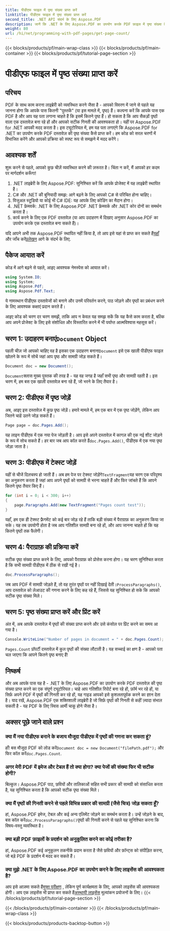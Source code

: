 ```yaml
---
title: पीडीएफ फाइल में पृष्ठ संख्या प्राप्त करें
linktitle: पीडीएफ फाइल में पृष्ठ संख्या प्राप्त करें
second_title: .NET API संदर्भ के लिए Aspose.PDF
description: जानें कि .NET के लिए Aspose.PDF का उपयोग करके PDF फ़ाइल में पृष्ठ संख्या कैसे प्राप्त करें। सरल और प्रभावी समाधान के लिए हमारे चरण-दर-चरण मार्गदर्शिका का पालन करें।
weight: 80
url: /hi/net/programming-with-pdf-pages/get-page-count/
---
```


{{< blocks/products/pf/main-wrap-class >}}
{{< blocks/products/pf/main-container >}}
{{< blocks/products/pf/tutorial-page-section >}}

# पीडीएफ फाइल में पृष्ठ संख्या प्राप्त करें

## परिचय

PDF के साथ काम करना लाइब्रेरी को व्यवस्थित करने जैसा है - आपको विवरण में जाने से पहले यह जानना होगा कि आपके पास कितनी "पुस्तकें" (या इस मामले में, पृष्ठ) हैं। कल्पना करें कि आपके पास एक PDF है और आप यह पता लगाना चाहते हैं कि इसमें कितने पृष्ठ हैं। हो सकता है कि आप सैकड़ों पृष्ठों वाला एक दस्तावेज़ बना रहे हों और आपको सटीक गिनती की आवश्यकता हो। यहीं पर Aspose.PDF for .NET आपकी मदद करता है। इस ट्यूटोरियल में, हम यह पता लगाएंगे कि Aspose.PDF for .NET का उपयोग करके PDF दस्तावेज़ की पृष्ठ संख्या कैसे प्राप्त करें। हम कोड को सरल चरणों में विभाजित करेंगे और आपको प्रक्रिया को स्पष्ट रूप से समझने में मदद करेंगे।

## आवश्यक शर्तें

शुरू करने से पहले, आपको कुछ चीज़ें व्यवस्थित करने की ज़रूरत है। चिंता न करें, मैं आपको हर कदम पर मार्गदर्शन करूँगा!

1. .NET लाइब्रेरी के लिए Aspose.PDF: सुनिश्चित करें कि आपके प्रोजेक्ट में यह लाइब्रेरी स्थापित है।
2. C# और .NET की बुनियादी समझ: आगे बढ़ने के लिए आपको C# से परिचित होना चाहिए।
3. विजुअल स्टूडियो या कोई भी C# IDE: यह आपके लिए कोडिंग का मैदान होगा।
4. .NET फ्रेमवर्क: .NET के लिए Aspose.PDF .NET फ्रेमवर्क और .NET कोर दोनों का समर्थन करता है।
5. कार्य करने के लिए एक PDF दस्तावेज़ (या आप उदाहरण में दिखाए अनुसार Aspose.PDF का उपयोग करके एक दस्तावेज़ बना सकते हैं)।

 यदि आपने अभी तक Aspose.PDF स्थापित नहीं किया है, तो आप इसे यहां से प्राप्त कर सकते हैं[यहाँ](https://releases.aspose.com/pdf/net/) और जाँच करें[प्रलेखन](https://reference.aspose.com/pdf/net/) आगे के संदर्भ के लिए.

## पैकेज आयात करें

कोड में आगे बढ़ने से पहले, आइए आवश्यक नेमस्पेस को आयात करें।

```csharp
using System.IO;
using System;
using Aspose.Pdf;
using Aspose.Pdf.Text;
```

ये नामस्थान पीडीएफ दस्तावेजों को बनाने और उनमें परिवर्तन करने, पाठ जोड़ने और पृष्ठों का प्रबंधन करने के लिए आवश्यक कक्षाएं प्रदान करते हैं।

आइए कोड को चरण दर चरण समझें, ताकि आप न केवल यह समझ सकें कि यह कैसे काम करता है, बल्कि आप अपने प्रोजेक्ट के लिए इसे संशोधित और विस्तारित करने में भी पर्याप्त आत्मविश्वास महसूस करें।

##  चरण 1: उदाहरण बनाएं`Document` Object

 पहली चीज़ जो आपको चाहिए वह है इसका एक उदाहरण बनाना`Document` इसे एक खाली पीडीएफ फाइल खोलने के रूप में सोचें जहां आप पृष्ठ और सामग्री जोड़ सकते हैं।

```csharp
Document doc = new Document();
```

`Document`क्लास मुख्य पुस्तक की तरह है - यह वह जगह है जहाँ सभी पृष्ठ और सामग्री रहती है। इस चरण में, हम बस एक खाली दस्तावेज़ बना रहे हैं, जो भरने के लिए तैयार है।

## चरण 2: पीडीएफ में पृष्ठ जोड़ें

अब, आइए इस दस्तावेज़ में कुछ पृष्ठ जोड़ें। हमारे मामले में, हम एक बार में एक पृष्ठ जोड़ेंगे, लेकिन आप जितने चाहें उतने जोड़ सकते हैं।

```csharp
Page page = doc.Pages.Add();
```

 यह लाइन पीडीएफ में एक नया पेज जोड़ती है। आप इसे अपने दस्तावेज़ में कागज़ की एक नई शीट जोड़ने के रूप में सोच सकते हैं। हर बार जब आप कॉल करते हैं`doc.Pages.Add()`, पीडीएफ में एक नया पृष्ठ जोड़ा जाता है।

## चरण 3: पीडीएफ में टेक्स्ट जोड़ें

 यहीं से चीजें दिलचस्प हो जाती हैं। अब हम पेज पर टेक्स्ट जोड़ेंगे`TextFragment`यह चरण एक परिदृश्य का अनुकरण करता है जहां आप अपने पृष्ठों को सामग्री से भरना चाहते हैं और फिर जांचते हैं कि आपने कितने पृष्ठ तैयार किए हैं।

```csharp
for (int i = 0; i < 300; i++)
{
    page.Paragraphs.Add(new TextFragment("Pages count test"));
}
```

यहाँ, हम एक ही टेक्स्ट फ़्रैगमेंट को कई बार जोड़ रहे हैं ताकि बड़ी संख्या में पैराग्राफ़ का अनुकरण किया जा सके। यह तब उपयोगी होता है जब आप गतिशील सामग्री बना रहे हों, और आप जानना चाहते हों कि यह कितने पृष्ठों तक फैलेगी।

## चरण 4: पैराग्राफ़ की प्रक्रिया करें

सटीक पृष्ठ संख्या प्राप्त करने के लिए, आपको पैराग्राफ़ को प्रोसेस करना होगा। यह चरण सुनिश्चित करता है कि सभी सामग्री पीडीएफ में ठीक से रखी गई है।

```csharp
doc.ProcessParagraphs();
```

 जब आप PDF में सामग्री जोड़ते हैं, तो वह तुरंत पृष्ठों पर नहीं दिखाई देती।`ProcessParagraphs()`, आप दस्तावेज़ को लेआउट की गणना करने के लिए कह रहे हैं, जिससे यह सुनिश्चित हो सके कि आपको सटीक पृष्ठ संख्या मिले।

## चरण 5: पृष्ठ संख्या प्राप्त करें और प्रिंट करें

अंत में, अब आपके दस्तावेज़ में पृष्ठों की संख्या प्राप्त करने और उसे कंसोल पर प्रिंट करने का समय आ गया है।

```csharp
Console.WriteLine("Number of pages in document = " + doc.Pages.Count);
```

`Pages.Count` प्रॉपर्टी दस्तावेज़ में कुल पृष्ठों की संख्या लौटाती है। यह सच्चाई का क्षण है - आपको पता चल जाएगा कि आपने कितने पृष्ठ बनाए हैं!

## निष्कर्ष

और अब आपके पास यह है - .NET के लिए Aspose.PDF का उपयोग करके PDF दस्तावेज़ की पृष्ठ संख्या प्राप्त करने का एक संपूर्ण ट्यूटोरियल। चाहे आप गतिशील रिपोर्ट बना रहे हों, फ़ॉर्म भर रहे हों, या सिर्फ़ अपने PDF में पृष्ठों की गिनती कर रहे हों, यह गाइड आपको इसे कुशलतापूर्वक करने का ज्ञान देता है। याद रखें, Aspose.PDF एक शक्तिशाली लाइब्रेरी है जो सिर्फ़ पृष्ठों की गिनती से कहीं ज़्यादा संभाल सकती है - यह PDF के लिए स्विस आर्मी चाकू होने जैसा है।

## अक्सर पूछे जाने वाले प्रश्न

### क्या मैं नया पीडीएफ बनाने के बजाय मौजूदा पीडीएफ में पृष्ठों की गणना कर सकता हूं?  
 हाँ! बस मौजूदा PDF को लोड करें`Document doc = new Document("filePath.pdf");` और फिर कॉल करें`doc.Pages.Count`.

### अगर मेरी PDF में इमेज और टेबल हैं तो क्या होगा? क्या पेजों की संख्या फिर भी सटीक होगी?  
बिल्कुल। Aspose.PDF पाठ, छवियों और तालिकाओं सहित सभी प्रकार की सामग्री को संसाधित करता है, यह सुनिश्चित करता है कि आपको सटीक पृष्ठ संख्या मिले।

### क्या मैं पृष्ठों की गिनती करने से पहले विभिन्न प्रकार की सामग्री (जैसे चित्र) जोड़ सकता हूँ?  
 हां, Aspose.PDF इमेज, टेबल और कई अन्य एलिमेंट जोड़ने का समर्थन करता है। उन्हें जोड़ने के बाद, बस कॉल करें`doc.ProcessParagraphs()`पृष्ठों की गिनती करने से पहले यह सुनिश्चित करना कि विषय-वस्तु व्यवस्थित है।

### क्या बड़ी PDF फ़ाइलों के प्रदर्शन को अनुकूलित करने का कोई तरीका है?  
हां, Aspose.PDF कई अनुकूलन तकनीकें प्रदान करता है जैसे छवियों और फ़ॉन्ट्स को संपीड़ित करना, जो बड़े PDF के प्रदर्शन में मदद कर सकते हैं।

### क्या मुझे .NET के लिए Aspose.PDF का उपयोग करने के लिए लाइसेंस की आवश्यकता है?  
 आप इसे आज़मा सकते हैं[मुफ्त परीक्षण](https://releases.aspose.com/) , लेकिन पूर्ण कार्यक्षमता के लिए, आपको लाइसेंस की आवश्यकता होगी। आप एक लाइसेंस भी प्राप्त कर सकते हैं[अस्थायी लाइसेंस](https://purchase.aspose.com/temporary-license/) मूल्यांकन प्रयोजनों के लिए।
{{< /blocks/products/pf/tutorial-page-section >}}

{{< /blocks/products/pf/main-container >}}
{{< /blocks/products/pf/main-wrap-class >}}

{{< blocks/products/products-backtop-button >}}

